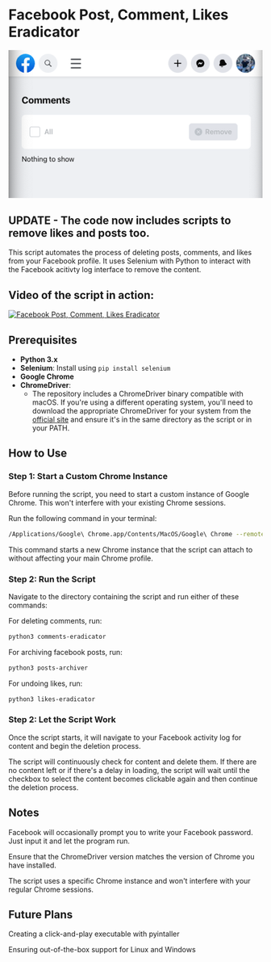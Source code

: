 # Facebook Post, Comment, Likes Eradicator

![Clean Comments Inbox](Clean-comments-history.png)

## UPDATE - The code now includes scripts to remove likes and posts too. 

This script automates the process of deleting posts, comments, and likes from your Facebook profile. It uses Selenium with Python to interact with the Facebook acitivty log interface to remove the content.

## Video of the script in action: 

[![Facebook Post, Comment, Likes Eradicator](http://img.youtube.com/vi/aj2dyRZypek/0.jpg)](https://youtu.be/aj2dyRZypek "Facebook Post, Comment, Likes Eradicator")

## Prerequisites

- **Python 3.x**
- **Selenium**: Install using `pip install selenium`
- **Google Chrome**
- **ChromeDriver**: 
  - The repository includes a ChromeDriver binary compatible with macOS. If you're using a different operating system, you'll need to download the appropriate ChromeDriver for your system from the [official site](https://sites.google.com/a/chromium.org/chromedriver/downloads) and ensure it's in the same directory as the script or in your PATH.


## How to Use

### **Step 1: Start a Custom Chrome Instance**

Before running the script, you need to start a custom instance of Google Chrome. This won't interfere with your existing Chrome sessions.

Run the following command in your terminal:

```bash
/Applications/Google\ Chrome.app/Contents/MacOS/Google\ Chrome --remote-debugging-port=9222 --user-data-dir="/tmp/chrome_temp"
```

This command starts a new Chrome instance that the script can attach to without affecting your main Chrome profile.

### **Step 2: Run the Script**
Navigate to the directory containing the script and run either of these commands:

For deleting comments, run: 
```bash
python3 comments-eradicator

```
For archiving facebook posts, run: 
```bash
python3 posts-archiver

```

For undoing likes, run: 
```bash
python3 likes-eradicator

```

### **Step 2: Let the Script Work**

Once the script starts, it will navigate to your Facebook activity log for content and begin the deletion process. 

The script will continuously check for content and delete them. If there are no content left or if there's a delay in loading, the script will wait until the checkbox to select the content becomes clickable again and then continue the deletion process.

## **Notes**

Facebook will occasionally prompt you to write your Facebook password. Just input it and let the program run.

Ensure that the ChromeDriver version matches the version of Chrome you have installed.

The script uses a specific Chrome instance and won't interfere with your regular Chrome sessions.

## **Future Plans**

Creating a click-and-play executable with pyintaller

Ensuring out-of-the-box support for Linux and Windows